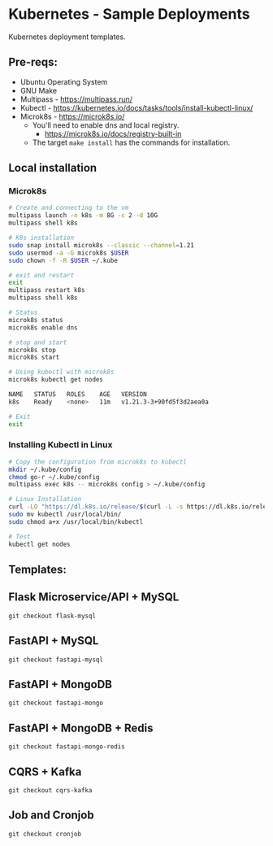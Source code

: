 # Kubernetes - Sample Deployments

Kubernetes deployment templates.


## Pre-reqs:

- Ubuntu Operating System
- GNU Make
- Multipass - https://multipass.run/
- Kubectl   - https://kubernetes.io/docs/tasks/tools/install-kubectl-linux/
- Microk8s  - https://microk8s.io/
    - You'll need to enable dns and local registry.
        - https://microk8s.io/docs/registry-built-in
    - The target `make install` has the commands for installation.


## Local installation

### Microk8s

```bash
# Create and connecting to the vm
multipass launch -n k8s -m 8G -c 2 -d 10G
multipass shell k8s

# K8s installation
sudo snap install microk8s --classic --channel=1.21
sudo usermod -a -G microk8s $USER
sudo chown -f -R $USER ~/.kube

# exit and restart
exit
multipass restart k8s
multipass shell k8s

# Status
microk8s status
microk8s enable dns

# stop and start
microk8s stop
microk8s start

# Using kubectl with microk8s
microk8s kubectl get nodes

NAME   STATUS   ROLES    AGE   VERSION
k8s    Ready    <none>   11m   v1.21.3-3+90fd5f3d2aea0a

# Exit 
exit
```


### Installing Kubectl in Linux

```bash
# Copy the configuration from microk8s to kubectl
mkdir ~/.kube/config
chmod go-r ~/.kube/config
multipass exec k8s -- microk8s config > ~/.kube/config

# Linux Installation
curl -LO "https://dl.k8s.io/release/$(curl -L -s https://dl.k8s.io/release/stable.txt)/bin/linux/amd64/kubectl"
sudo mv kubectl /usr/local/bin/
sudo chmod a+x /usr/local/bin/kubectl

# Test
kubectl get nodes
```

## Templates:

## Flask Microservice/API + MySQL

```
git checkout flask-mysql
``` 

## FastAPI + MySQL

```
git checkout fastapi-mysql
``` 

## FastAPI + MongoDB

```
git checkout fastapi-mongo
``` 

## FastAPI + MongoDB + Redis

```
git checkout fastapi-mongo-redis
``` 

## CQRS + Kafka

```
git checkout cqrs-kafka
``` 

## Job and Cronjob

```
git checkout cronjob
``` 